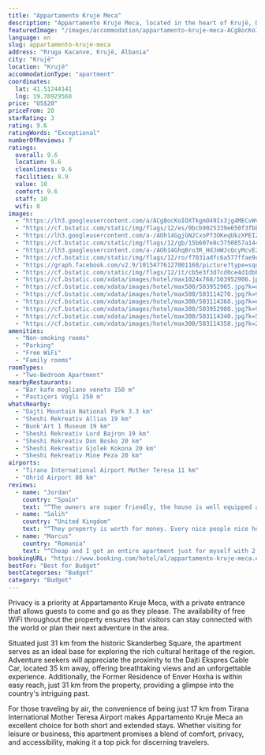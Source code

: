 ```yaml
---
title: "Appartamento Kruje Meca"
description: "Appartamento Kruje Meca, located in the heart of Krujë, Durres County, offers a unique blend of comfort and convenience for travelers seeking a memorable stay."
featuredImage: "/images/accommodation/appartamento-kruje-meca-ACg8ocKoIOXT.jpg"
language: en
slug: appartamento-kruje-meca
address: "Rruga Kacanve, Krujë, Albania"
city: "Krujë"
location: "Krujë"
accommodationType: "apartment"
coordinates:
  lat: 41.51244141
  lng: 19.78929568
price: "US$20"
priceFrom: 20
starRating: 3
rating: 9.6
ratingWords: "Exceptional"
numberOfReviews: 7
ratings:
  overall: 9.6
  location: 9.6
  cleanliness: 9.6
  facilities: 8.9
  value: 10
  comfort: 9.6
  staff: 10
  wifi: 0
images:
  - "https://lh3.googleusercontent.com/a/ACg8ocKoIOXTkgmO49Ix3jg4MECvWvF_zi7fQsVI3wuvT59C=s96-c64"
  - "https://cf.bstatic.com/static/img/flags/12/es/0bcb9025339e650f3fbbcfb64ac38edd46efe4f6.png"
  - "https://lh3.googleusercontent.com/a-/AOh14GgjGN2CxoP73OKeqUkzXPEIZL1PEYiWLKAm905VGw=s96-c64"
  - "https://cf.bstatic.com/static/img/flags/12/gb/15b607e8c3750857a144c70857d273e26ac13d66.png"
  - "https://lh3.googleusercontent.com/a-/AOh14GhqBro3R_HdJmWJcQcyMcvE2JrZkPPBGcwITzFTyA=s96-c64"
  - "https://cf.bstatic.com/static/img/flags/12/ro/f7031adfc6a577ffae9cdbb9e0c67aaead71dbdb.png"
  - "https://graph.facebook.com/v2.9/10154776127001168/picture?type=square&height=64&width=64"
  - "https://cf.bstatic.com/static/img/flags/12/it/cb5e3f3d7cd0ce4d1dbbc457863a4c8e55e73be7.png"
  - "https://cf.bstatic.com/xdata/images/hotel/max1024x768/503952906.jpg?k=6d32d0954e50fbe730972b7971d3b97fd970f0ebeb7c9770f9561fa84f92f29e&o=&hp=1"
  - "https://cf.bstatic.com/xdata/images/hotel/max500/503952905.jpg?k=d75429ab26d3c7a5f3f186510b5d28eb60e4d5a7c180e3e15445df09977fe938&o=&hp=1"
  - "https://cf.bstatic.com/xdata/images/hotel/max500/503114270.jpg?k=9248699122924e474c03c8c0629227e75749fe7ffc30b7abaaa28fe52b240cec&o=&hp=1"
  - "https://cf.bstatic.com/xdata/images/hotel/max300/503114368.jpg?k=e6e3990a4601736145e5abb5a77b72bbfcb501199517f7861a8cee01ea0c6d8d&o=&hp=1"
  - "https://cf.bstatic.com/xdata/images/hotel/max300/503952908.jpg?k=9faa1a2fff13e14f578ac1c30fb743358ba2f5375dc3d7bf8f50d57b23ac6a5b&o=&hp=1"
  - "https://cf.bstatic.com/xdata/images/hotel/max300/503114340.jpg?k=519a3e79c3154d88ff45ee6e8c0124cc92601ef95ea01145af732ed9a1882fe8&o=&hp=1"
  - "https://cf.bstatic.com/xdata/images/hotel/max300/503114358.jpg?k=29812c424582d9dabf07b49a7fc0a9c6103342ff0d418a20dbd2064bcab60835&o=&hp=1"
amenities:
  - "Non-smoking rooms"
  - "Parking"
  - "Free WiFi"
  - "Family rooms"
roomTypes:
  - "Two-Bedroom Apartment"
nearbyRestaurants:
  - "Bar kafe mogliano veneto 150 m"
  - "Pastiçeri Vogli 250 m"
whatsNearby:
  - "Dajti Mountain National Park 3.3 km"
  - "Sheshi Rekreativ Allias 19 km"
  - "Bunk'Art 1 Museum 19 km"
  - "Sheshi Rekreativ Lord Bajron 19 km"
  - "Sheshi Rekreativ Don Bosko 20 km"
  - "Sheshi Rekreativ Gjolek Kokona 20 km"
  - "Sheshi Rekreativ Mine Peza 20 km"
airports:
  - "Tirana International Airport Mother Teresa 11 km"
  - "Ohrid Airport 88 km"
reviews:
  - name: "Jordan"
    country: "Spain"
    text: "“The owners are super friendly, the house is well equipped and super near to the center of the city.”"
  - name: "Salih"
    country: "United Kingdom"
    text: "“They property is worth for money. Every nice people nice hospitality . Next i will book the same place”"
  - name: "Marcus"
    country: "Romania"
    text: "“Cheap and I got an entire apartment just for myself with 2 bedrooms, kitchen, living room and nice bathroom.Clean and cozy, close to the touristic objectives. Worth the money.”"
bookingURL: "https://www.booking.com/hotel/al/appartamento-kruje-meca.en-gb.html?aid=8035640"
bestFor: "Best for Budget"
bestCategories: "Budget"
category: "Budget"
---
```


Privacy is a priority at Appartamento Kruje Meca, with a private entrance that allows guests to come and go as they please. The availability of free WiFi throughout the property ensures that visitors can stay connected with the world or plan their next adventure in the area.

Situated just 31 km from the historic Skanderbeg Square, the apartment serves as an ideal base for exploring the rich cultural heritage of the region. Adventure seekers will appreciate the proximity to the Dajti Ekspres Cable Car, located 35 km away, offering breathtaking views and an unforgettable experience. Additionally, the Former Residence of Enver Hoxha is within easy reach, just 31 km from the property, providing a glimpse into the country's intriguing past.

For those traveling by air, the convenience of being just 17 km from Tirana International Mother Teresa Airport makes Appartamento Kruje Meca an excellent choice for both short and extended stays. Whether visiting for leisure or business, this apartment promises a blend of comfort, privacy, and accessibility, making it a top pick for discerning travelers.